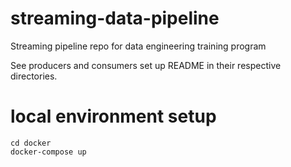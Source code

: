 # streaming-data-pipeline
Streaming pipeline repo for data engineering training program

See producers and consumers set up README in their respective directories.

# local environment setup
  `cd docker`  
  `docker-compose up`
